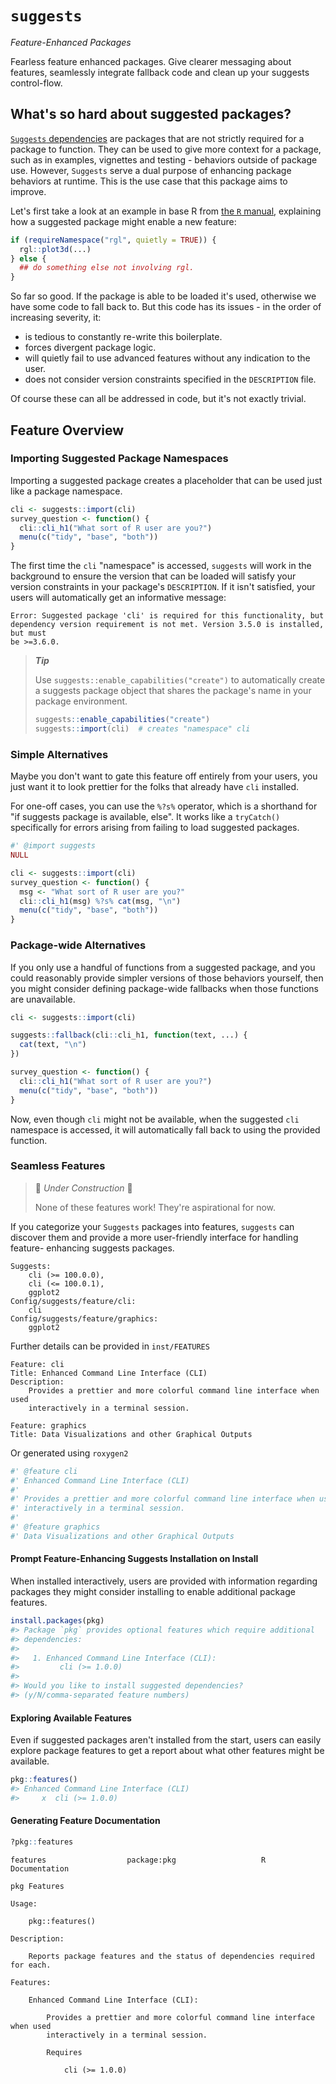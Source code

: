 # `suggests`

_Feature-Enhanced Packages_

Fearless feature enhanced packages. Give clearer messaging about features,
seamlessly integrate fallback code and clean up your suggests control-flow.

## What's so hard about suggested packages?

[`Suggests` dependencies](https://cran.r-project.org/doc/manuals/R-exts.html#Suggested-packages)
are packages that are not strictly required for a package to function.
They can be used to give more context for a package, such as in examples,
vignettes and testing - behaviors outside of package use. However, `Suggests`
serve a dual purpose of enhancing package behaviors at runtime. This is the use
case that this package aims to improve.

Let's first take a look at an example in base R from 
[the `R` manual](https://cran.r-project.org/doc/manuals/R-exts.html#Suggested-packages), 
explaining how a suggested package might enable a new feature:

```r
if (requireNamespace("rgl", quietly = TRUE)) {
  rgl::plot3d(...)
} else {
  ## do something else not involving rgl.
}
```

So far so good. If the package is able to be loaded it's used, otherwise we have
some code to fall back to. But this code has its issues - in the order of
increasing severity, it:

- is tedious to constantly re-write this boilerplate.
- forces divergent package logic.
- will quietly fail to use advanced features without any indication to the user.
- does not consider version constraints specified in the `DESCRIPTION` file.

Of course these can all be addressed in code, but it's not exactly trivial.

## Feature Overview

### Importing Suggested Package Namespaces

Importing a suggested package creates a placeholder that can be used just like a
package namespace.

```r
cli <- suggests::import(cli)
survey_question <- function() {
  cli::cli_h1("What sort of R user are you?")
  menu(c("tidy", "base", "both"))
}
```

The first time the `cli` "namespace" is accessed, `suggests` will work in the 
background to ensure the version that can be loaded will satisfy your version
constraints in your package's `DESCRIPTION`. If it isn't satisfied, your users
will automatically get an informative message:

```
Error: Suggested package 'cli' is required for this functionality, but
dependency version requirement is not met. Version 3.5.0 is installed, but must
be >=3.6.0.
```

> ***Tip***
>
> Use `suggests::enable_capabilities("create")` to automatically create a
> suggests  package object that shares the package's name in your package
> environment.
>
> ```r
> suggests::enable_capabilities("create")
> suggests::import(cli)  # creates "namespace" cli
> ```

### Simple Alternatives

Maybe you don't want to gate this feature off entirely from your users, you just
want it to look prettier for the folks that already have `cli` installed.

For one-off cases, you can use the `%?s%` operator, which is a shorthand for "if
suggests package is available, else". It works like a `tryCatch()` specifically
for errors arising from failing to load suggested packages.

```r
#' @import suggests
NULL

cli <- suggests::import(cli)
survey_question <- function() {
  msg <- "What sort of R user are you?"
  cli::cli_h1(msg) %?s% cat(msg, "\n")
  menu(c("tidy", "base", "both"))
}
```

### Package-wide Alternatives

If you only use a handful of functions from a suggested package, and you could
reasonably provide simpler versions of those behaviors yourself, then you might
consider defining package-wide fallbacks when those functions are unavailable.

```r
cli <- suggests::import(cli)

suggests::fallback(cli::cli_h1, function(text, ...) {
  cat(text, "\n")  
})

survey_question <- function() {
  cli::cli_h1("What sort of R user are you?")
  menu(c("tidy", "base", "both"))
}
```

Now, even though `cli` might not be available, when the suggested `cli`
namespace is accessed, it will automatically fall back to using the provided
function.

### Seamless Features

> :construction_worker: _Under Construction_ :construction_worker:
> 
> None of these features work! They're aspirational for now.

If you categorize your `Suggests` packages into features, `suggests` can
discover them and provide a more user-friendly interface for handling feature-
enhancing suggests packages.

```dcf
Suggests:
    cli (>= 100.0.0),
    cli (<= 100.0.1),
    ggplot2
Config/suggests/feature/cli:
    cli
Config/suggests/feature/graphics:
    ggplot2
```

Further details can be provided in `inst/FEATURES`

```dcf
Feature: cli
Title: Enhanced Command Line Interface (CLI)
Description: 
    Provides a prettier and more colorful command line interface when used
    interactively in a terminal session.

Feature: graphics
Title: Data Visualizations and other Graphical Outputs
```

Or generated using `roxygen2`

```r
#' @feature cli
#' Enhanced Command Line Interface (CLI)
#'
#' Provides a prettier and more colorful command line interface when used
#' interactively in a terminal session.
#'
#' @feature graphics
#' Data Visualizations and other Graphical Outputs
```

#### Prompt Feature-Enhancing Suggests Installation on Install

When installed interactively, users are provided with information regarding
packages they might consider installing to enable additional package features.

```r
install.packages(pkg)
#> Package `pkg` provides optional features which require additional
#> dependencies:
#>
#>   1. Enhanced Command Line Interface (CLI):
#>         cli (>= 1.0.0)
#>
#> Would you like to install suggested dependencies? 
#> (y/N/comma-separated feature numbers)
```

#### Exploring Available Features

Even if suggested packages aren't installed from the start, users can easily 
explore package features to get a report about what other features might be 
available.

```r
pkg::features()
#> Enhanced Command Line Interface (CLI)
#>     x  cli (>= 1.0.0)
```

#### Generating Feature Documentation

```r
?pkg::features
```

```
features                  package:pkg                   R Documentation

pkg Features

Usage:

    pkg::features()

Description:

    Reports package features and the status of dependencies required for each.

Features:

    Enhanced Command Line Interface (CLI):

        Provides a prettier and more colorful command line interface when used
        interactively in a terminal session.

        Requires

            cli (>= 1.0.0)
```

